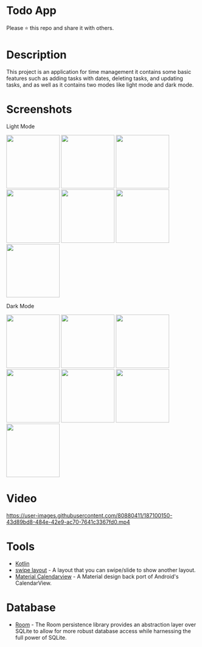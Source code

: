 # Todo App

Please ⭐️ this repo and share it with others.

# Description
This project is an application for time management it contains some basic features such as adding tasks with 
dates, deleting tasks, and updating tasks, and as well as it contains two modes like light mode and dark mode.

# Screenshots
Light Mode

<div>
  <img src="https://user-images.githubusercontent.com/80880411/187097774-3265399b-9f11-485b-ae26-87e2b91c0e6b.png"  width="140">
  <img src="https://user-images.githubusercontent.com/80880411/187097782-46cf2b29-5b36-4a83-92d9-be30894335df.png"  width="140">
  <img src="https://user-images.githubusercontent.com/80880411/187097788-6299f551-b9a5-48b2-a6e2-c45324383e61.png"  width="140">
  <img src="https://user-images.githubusercontent.com/80880411/187097800-ee2c23bc-5c90-451f-a76c-4a43b1c79da2.png"  width="140">
  <img src="https://user-images.githubusercontent.com/80880411/187097818-0b538b92-a595-476e-90b5-2e7c83a3390a.png"  width="140">
  <img src="https://user-images.githubusercontent.com/80880411/187097829-a4b9d19c-4122-4b79-9e81-652dc4d509ce.png"  width="140">
  <img src="https://user-images.githubusercontent.com/80880411/187097835-1bedde14-2627-43d3-816a-de1992b194b5.png"  width="140">
</div>



Dark Mode

<div>
  <img src="https://user-images.githubusercontent.com/80880411/187098182-2fd05cdd-9632-4d29-928c-d70780998ab8.png"  width="140">
  <img src="https://user-images.githubusercontent.com/80880411/187098201-32dc361c-c178-49bf-9c34-d95502e3a703.png"  width="140">
  <img src="https://user-images.githubusercontent.com/80880411/187098217-351fa36e-7cfb-4afc-a08f-8241e5c2445d.png"  width="140">
  <img src="https://user-images.githubusercontent.com/80880411/187098232-dc3ff39b-a14c-4230-9294-743bdb026cfb.png"  width="140">
  <img src="https://user-images.githubusercontent.com/80880411/187098242-6cf40de3-2249-4900-9275-044441c8256d.png"  width="140">
  <img src="https://user-images.githubusercontent.com/80880411/187098251-78fdeccc-35d4-41f3-8a32-f50e8b02d1f8.png"  width="140">
  <img src="https://user-images.githubusercontent.com/80880411/187098271-bef9dd0d-b30b-416b-96b8-66680193b8e6.png"  width="140">
</div>

# Video
https://user-images.githubusercontent.com/80880411/187100150-43d89bd8-484e-42e9-ac70-7641c3367fd0.mp4

# Tools
* [Kotlin](https://kotlinlang.org/) 
* [swipe layout](https://github.com/zerobranch/SwipeLayout) - A layout that you can swipe/slide to show another layout.
* [Material Calendarview](https://github.com/prolificinteractive/material-calendarview) - A Material design back port of Android's CalendarView.

# Database
* [Room](https://developer.android.com/training/data-storage/room) - The Room persistence library provides an abstraction layer over SQLite to allow for more robust database access while harnessing the full power of SQLite.
